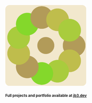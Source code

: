 <a href="https://github.com/jb3/fractal"><img width="256px" src="fractal-20251031-111919.png"/></a>

<sub>**Full projects and portfolio available at [jb3.dev](https://jb3.dev/)**</sub>
